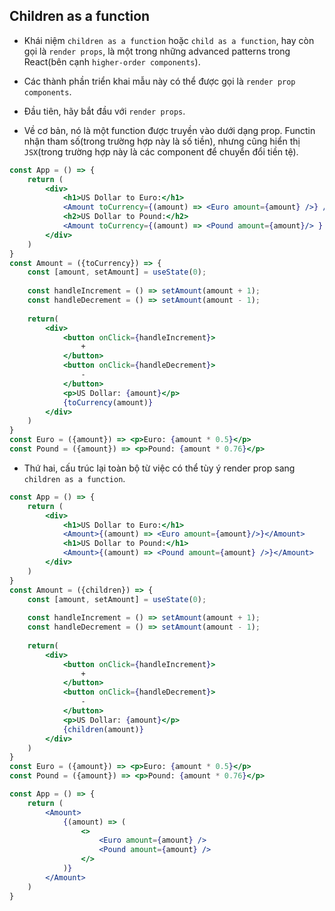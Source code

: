 ## Children as a function

- Khái niệm `children as a function` hoặc `child as a function`, hay còn gọi là `render props`, là một trong những advanced patterns trong React(bên cạnh `higher-order components`).
- Các thành phần triển khai mẫu này có thể được gọi là `render prop components`.

- Đầu tiên, hãy bắt đầu với `render props`.
- Về cơ bản, nó là một function được truyền vào dưới dạng prop. Functin nhận tham số(trong trường hợp này là số tiền), nhưng cũng hiển thị `JSX`(trong trường hợp này là các component để chuyển đổi tiền tệ).
```jsx
const App = () => {
    return (
        <div>
            <h1>US Dollar to Euro:</h1>
            <Amount toCurrency={(amount) => <Euro amount={amount} />} />
            <h2>US Dollar to Pound:</h2>
            <Amount toCurrency={(amount) => <Pound amount={amount}/> } />
        </div>
    )
}
const Amount = ({toCurrency}) => {
    const [amount, setAmount] = useState(0);
    
    const handleIncrement = () => setAmount(amount + 1);
    const handleDecrement = () => setAmount(amount - 1);
    
    return(
        <div>
            <button onClick={handleIncrement}>
                +
            </button>
            <button onClick={handleDecrement}>
                -
            </button>
            <p>US Dollar: {amount}</p>
            {toCurrency(amount)}
        </div>
    )
}
const Euro = ({amount}) => <p>Euro: {amount * 0.5}</p>
const Pound = ({amount}) => <p>Pound: {amount * 0.76}</p>
```

- Thứ hai, cấu trúc lại toàn bộ từ việc có thể tùy ý render prop sang `children as a function`.

```jsx
const App = () => {
    return (
        <div>
            <h1>US Dollar to Euro:</h1>
            <Amount>{(amount) => <Euro amount={amount}/>}</Amount>
            <h1>US Dollar to Pound:</h1>
            <Amount>{(amount) => <Pound amount={amount} />}</Amount>
        </div>
    )
}
const Amount = ({children}) => {
    const [amount, setAmount] = useState(0);
    
    const handleIncrement = () => setAmount(amount + 1);
    const handleDecrement = () => setAmount(amount - 1);
    
    return(
        <div>
            <button onClick={handleIncrement}>
                +
            </button>
            <button onClick={handleDecrement}>
                -
            </button>
            <p>US Dollar: {amount}</p>
            {children(amount)}
        </div>
    )
}
const Euro = ({amount}) => <p>Euro: {amount * 0.5}</p>
const Pound = ({amount}) => <p>Pound: {amount * 0.76}</p>
```

```jsx
const App = () => {
    return (
        <Amount>
            {(amount) => (
                <>
                    <Euro amount={amount} />
                    <Pound amount={amount} />
                </>
            )}
        </Amount>
    )
}
```